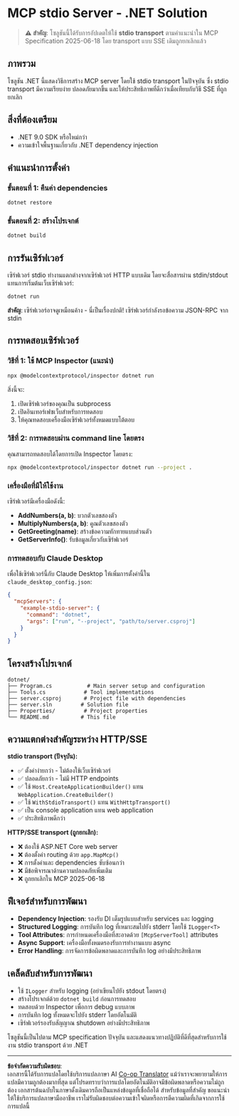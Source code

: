 <!--
CO_OP_TRANSLATOR_METADATA:
{
  "original_hash": "69372338676e01a2c97f42f70fdfbf42",
  "translation_date": "2025-08-26T20:21:50+00:00",
  "source_file": "03-GettingStarted/05-stdio-server/solution/dotnet/README.md",
  "language_code": "th"
}
-->
# MCP stdio Server - .NET Solution

> **⚠️ สำคัญ**: โซลูชันนี้ได้รับการอัปเดตให้ใช้ **stdio transport** ตามคำแนะนำใน MCP Specification 2025-06-18 โดย transport แบบ SSE เดิมถูกยกเลิกแล้ว

## ภาพรวม

โซลูชัน .NET นี้แสดงวิธีการสร้าง MCP server โดยใช้ stdio transport ในปัจจุบัน ซึ่ง stdio transport มีความเรียบง่าย ปลอดภัยมากขึ้น และให้ประสิทธิภาพที่ดีกว่าเมื่อเทียบกับวิธี SSE ที่ถูกยกเลิก

## สิ่งที่ต้องเตรียม

- .NET 9.0 SDK หรือใหม่กว่า
- ความเข้าใจพื้นฐานเกี่ยวกับ .NET dependency injection

## คำแนะนำการตั้งค่า

### ขั้นตอนที่ 1: คืนค่า dependencies

```bash
dotnet restore
```

### ขั้นตอนที่ 2: สร้างโปรเจกต์

```bash
dotnet build
```

## การรันเซิร์ฟเวอร์

เซิร์ฟเวอร์ stdio ทำงานแตกต่างจากเซิร์ฟเวอร์ HTTP แบบเดิม โดยจะสื่อสารผ่าน stdin/stdout แทนการเริ่มต้นเว็บเซิร์ฟเวอร์:

```bash
dotnet run
```

**สำคัญ**: เซิร์ฟเวอร์อาจดูเหมือนค้าง - นี่เป็นเรื่องปกติ! เซิร์ฟเวอร์กำลังรอข้อความ JSON-RPC จาก stdin

## การทดสอบเซิร์ฟเวอร์

### วิธีที่ 1: ใช้ MCP Inspector (แนะนำ)

```bash
npx @modelcontextprotocol/inspector dotnet run
```

สิ่งนี้จะ:
1. เปิดเซิร์ฟเวอร์ของคุณเป็น subprocess
2. เปิดอินเทอร์เฟซเว็บสำหรับการทดสอบ
3. ให้คุณทดสอบเครื่องมือเซิร์ฟเวอร์ทั้งหมดแบบโต้ตอบ

### วิธีที่ 2: การทดสอบผ่าน command line โดยตรง

คุณสามารถทดสอบได้โดยการเปิด Inspector โดยตรง:

```bash
npx @modelcontextprotocol/inspector dotnet run --project .
```

### เครื่องมือที่มีให้ใช้งาน

เซิร์ฟเวอร์มีเครื่องมือดังนี้:

- **AddNumbers(a, b)**: บวกตัวเลขสองตัว
- **MultiplyNumbers(a, b)**: คูณตัวเลขสองตัว  
- **GetGreeting(name)**: สร้างข้อความทักทายแบบส่วนตัว
- **GetServerInfo()**: รับข้อมูลเกี่ยวกับเซิร์ฟเวอร์

### การทดสอบกับ Claude Desktop

เพื่อใช้เซิร์ฟเวอร์นี้กับ Claude Desktop ให้เพิ่มการตั้งค่านี้ใน `claude_desktop_config.json`:

```json
{
  "mcpServers": {
    "example-stdio-server": {
      "command": "dotnet",
      "args": ["run", "--project", "path/to/server.csproj"]
    }
  }
}
```

## โครงสร้างโปรเจกต์

```
dotnet/
├── Program.cs           # Main server setup and configuration
├── Tools.cs            # Tool implementations
├── server.csproj       # Project file with dependencies
├── server.sln         # Solution file
├── Properties/         # Project properties
└── README.md          # This file
```

## ความแตกต่างสำคัญระหว่าง HTTP/SSE

**stdio transport (ปัจจุบัน):**
- ✅ ตั้งค่าง่ายกว่า - ไม่ต้องใช้เว็บเซิร์ฟเวอร์
- ✅ ปลอดภัยกว่า - ไม่มี HTTP endpoints
- ✅ ใช้ `Host.CreateApplicationBuilder()` แทน `WebApplication.CreateBuilder()`
- ✅ ใช้ `WithStdioTransport()` แทน `WithHttpTransport()`
- ✅ เป็น console application แทน web application
- ✅ ประสิทธิภาพดีกว่า

**HTTP/SSE transport (ถูกยกเลิก):**
- ❌ ต้องใช้ ASP.NET Core web server
- ❌ ต้องตั้งค่า routing ด้วย `app.MapMcp()`
- ❌ การตั้งค่าและ dependencies ซับซ้อนกว่า
- ❌ มีข้อพิจารณาด้านความปลอดภัยเพิ่มเติม
- ❌ ถูกยกเลิกใน MCP 2025-06-18

## ฟีเจอร์สำหรับการพัฒนา

- **Dependency Injection**: รองรับ DI เต็มรูปแบบสำหรับ services และ logging
- **Structured Logging**: การบันทึก log ที่เหมาะสมไปยัง stderr โดยใช้ `ILogger<T>`
- **Tool Attributes**: การกำหนดเครื่องมือที่สะอาดด้วย `[McpServerTool]` attributes
- **Async Support**: เครื่องมือทั้งหมดรองรับการทำงานแบบ async
- **Error Handling**: การจัดการข้อผิดพลาดและการบันทึก log อย่างมีประสิทธิภาพ

## เคล็ดลับสำหรับการพัฒนา

- ใช้ `ILogger` สำหรับ logging (อย่าเขียนไปยัง stdout โดยตรง)
- สร้างโปรเจกต์ด้วย `dotnet build` ก่อนการทดสอบ
- ทดสอบด้วย Inspector เพื่อการ debug แบบภาพ
- การบันทึก log ทั้งหมดจะไปยัง stderr โดยอัตโนมัติ
- เซิร์ฟเวอร์รองรับสัญญาณ shutdown อย่างมีประสิทธิภาพ

โซลูชันนี้เป็นไปตาม MCP specification ปัจจุบัน และแสดงแนวทางปฏิบัติที่ดีที่สุดสำหรับการใช้งาน stdio transport ด้วย .NET

---

**ข้อจำกัดความรับผิดชอบ**:  
เอกสารนี้ได้รับการแปลโดยใช้บริการแปลภาษา AI [Co-op Translator](https://github.com/Azure/co-op-translator) แม้ว่าเราจะพยายามให้การแปลมีความถูกต้องมากที่สุด แต่โปรดทราบว่าการแปลโดยอัตโนมัติอาจมีข้อผิดพลาดหรือความไม่ถูกต้อง เอกสารต้นฉบับในภาษาดั้งเดิมควรถือเป็นแหล่งข้อมูลที่เชื่อถือได้ สำหรับข้อมูลที่สำคัญ ขอแนะนำให้ใช้บริการแปลภาษามืออาชีพ เราไม่รับผิดชอบต่อความเข้าใจผิดหรือการตีความผิดที่เกิดจากการใช้การแปลนี้